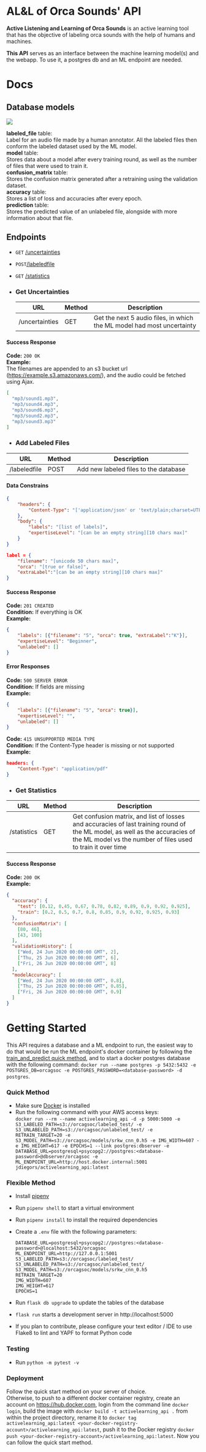 # AL&L of Orca Sounds' API

**Active Listening and Learning of Orca Sounds** is an active learning tool that has the objective of labeling orca sounds with the help of humans and machines.

**This API** serves as an interface between the machine learning model(s) and the webapp. To use it, a postgres db and an ML endpoint are needed.

# Docs

## Database models

<img src="assets/models.jpg">

**labeled_file** table:  
Label for an audio file made by a human annotator. All the labeled files then conform the labeled dataset used by the ML model.  
**model** table:  
Stores data about a model after every training round, as well as the number of files that were used to train it.  
**confusion_matrix** table:  
Stores the confusion matrix generated after a retraining using the validation dataset.  
**accuracy** table:  
Stores a list of loss and accuracies after every epoch.  
**prediction** table:  
Stores the predicted value of an unlabeled file, alongside with more information about that file.

## Endpoints

-   `GET` [/uncertainties](#get-uncertainties)
-   `POST`[/labeledfile](#add-labeled-files)
-   `GET` [/statistics](#get-statistics)

-   ### Get Uncertainties
    | URL            | Method | Description                                                            |
    | -------------- | ------ | ---------------------------------------------------------------------- |
    | /uncertainties | GET    | Get the next 5 audio files, in which the ML model had most uncertainty |

#### Success Response

**Code:** `200 OK`  
**Example:**  
The filenames are appended to an s3 bucket url (https://example.s3.amazonaws.com/), and the audio could be fetched using Ajax.

```JSON
[
  "mp3/sound1.mp3",
  "mp3/sound4.mp3",
  "mp3/sound6.mp3",
  "mp3/sound2.mp3",
  "mp3/sound3.mp3"
]
```

-   ### Add Labeled Files

| URL          | Method | Description                           |
| ------------ | ------ | ------------------------------------- |
| /labeledfile | POST   | Add new labeled files to the database |

#### Data Constrains

```JSON
{
    "headers": {
        "Content-Type": "['application/json' or 'text/plain;charset=UTF-8']",
    },
    "body": {
        "labels": "[list of labels]",
        "expertiseLevel": "[can be an empty string][10 chars max]"
    }
}

label = {
    "filename": "[unicode 50 chars max]",
    "orca": "[true or false]",
    "extraLabel":"[can be an empty string][10 chars max]"
}
```

#### Success Response

**Code:** `201 CREATED`  
**Condition:** If everything is OK  
**Example:**

```JSON
{
    "labels": [{"filename": "5", "orca": true, "extraLabel":"K"}],
    "expertiseLevel": "Beginner",
    "unlabeled": []
}
```

#### Error Responses

**Code:** `500 SERVER ERROR`  
**Condition:** If fields are missing  
**Example:**

```JSON
{
    "labels": [{"filename": "5", "orca": true}],
    "expertiseLevel": "",
    "unlabeled": []
}
```

**Code:** `415 UNSUPPORTED MEDIA TYPE`  
**Condition:** If the Content-Type header is missing or not supported
**Example:**

```JSON
headers: {
    "Content-Type": "application/pdf"
}
```

-   ### Get Statistics

| URL         | Method | Description                                                                                                                                                                                 |
| ----------- | ------ | ------------------------------------------------------------------------------------------------------------------------------------------------------------------------------------------- |
| /statistics | GET    | Get confusion matrix, and list of losses and accuracies of last training round of the ML model, as well as the accuracies of the ML model vs the number of files used to train it over time |

#### Success Response

**Code:** `200 OK`  
**Example:**

```JSON
{
  "accuracy": {
    "test": [0.12, 0.45, 0.67, 0.78, 0.82, 0.89, 0.9, 0.92, 0.925],
    "train": [0.2, 0.5, 0.7, 0.8, 0.85, 0.9, 0.92, 0.925, 0.93]
  },
  "confusionMatrix": [
    [80, 46],
    [43, 100]
  ],
  "validationHistory": [
    ["Wed, 24 Jun 2020 00:00:00 GMT", 2],
    ["Thu, 25 Jun 2020 00:00:00 GMT", 6],
    ["Fri, 26 Jun 2020 00:00:00 GMT", 8]
  ],
  "modelAccuracy": [
    ["Wed, 24 Jun 2020 00:00:00 GMT", 0.8],
    ["Thu, 25 Jun 2020 00:00:00 GMT", 0.85],
    ["Fri, 26 Jun 2020 00:00:00 GMT", 0.9]
  ]
}
```

# Getting Started

This API requires a database and a ML endpoint to run, the easiest way to do that would be run the ML endpoint's docker container by following the [train_and_predict quick method](../train_and_predict/README.md#quick-method), and to start a docker postgres database with the following command: `docker run --name postgres -p 5432:5432 -e POSTGRES_DB=orcagsoc -e POSTGRES_PASSWORD=<database-password> -d postgres`.

### Quick Method

-   Make sure [Docker](https://www.docker.com/) is installed
-   Run the following command with your AWS access keys:  
    `docker run --rm --name activelearning_api -d -p 5000:5000 -e S3_LABELED_PATH=s3://orcagsoc/labeled_test/ -e S3_UNLABELED_PATH=s3://orcagsoc/unlabeled_test/ -e RETRAIN_TARGET=20 -e S3_MODEL_PATH=s3://orcagsoc/models/srkw_cnn_0.h5 -e IMG_WIDTH=607 -e IMG_HEIGHT=617 -e EPOCHS=1 --link postgres:dbserver -e DATABASE_URL=postgresql+psycopg2://postgres:<database-password>@dbserver/orcagsoc -e ML_ENDPOINT_URL=http://host.docker.internal:5001 jdiegors/activelearning_api:latest`

### Flexible Method

-   Install [pipenv](https://pypi.org/project/pipenv/)
-   Run `pipenv shell` to start a virtual environment
-   Run `pipenv install` to install the required dependencies
-   Create a `.env` file with the following parameters:

    ```
    DATABASE_URL=postgresql+psycopg2://postgres:<database-password>@localhost:5432/orcagsoc
    ML_ENDPOINT_URL=http://127.0.0.1:5001
    S3_LABELED_PATH=s3://orcagsoc/labeled_test/
    S3_UNLABELED_PATH=s3://orcagsoc/unlabeled_test/
    S3_MODEL_PATH=s3://orcagsoc/models/srkw_cnn_0.h5
    RETRAIN_TARGET=20
    IMG_WIDTH=607
    IMG_HEIGHT=617
    EPOCHS=1
    ```

-   Run `flask db upgrade` to update the tables of the database
-   `flask run` starts a development server in http://localhost:5000
-   If you plan to contribute, please configure your text editor / IDE to use Flake8 to lint and YAPF to format Python code

### Testing

-   Run `python -m pytest -v`

### Deployment

Follow the quick start method on your server of choice.  
Otherwise, to push to a different docker container registry, create an account on https://hub.docker.com, login from the command line `docker login`, build the image with `docker build -t activelearning_api .` from within the project directory, rename it to `docker tag activelearning_api:latest <your-docker-registry-account>/activelearning_api:latest`, push it to the Docker registry `docker push <your-docker-registry-account>/activelearning_api:latest`. Now you can follow the quick start method.
